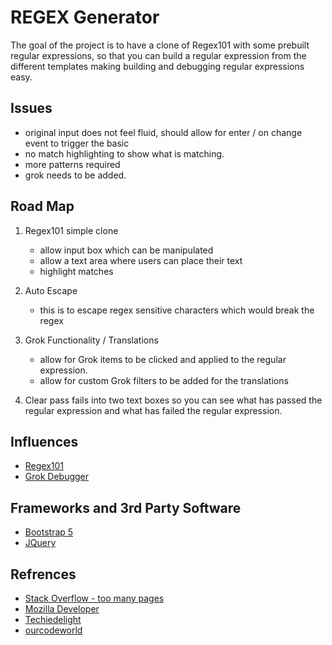 # REGEX Generator

The goal of the project is to have a clone of Regex101 with some prebuilt regular expressions, so that you can build a regular expression from the different templates making building and debugging regular expressions easy.

## Issues
- original input does not feel fluid, should allow for enter / on change event to trigger the basic
- no match highlighting to show what is matching.
- more patterns required
- grok needs to be added.

## Road Map

1. Regex101 simple clone
    - allow input box which can be manipulated
    - allow a text area where users can place their text
    - highlight matches

2. Auto Escape
    - this is to escape regex sensitive characters which would break the regex

3. Grok Functionality / Translations
    - allow for Grok items to be clicked and applied to the regular expression.
    - allow for custom Grok filters to be added for the translations

4. Clear pass fails into two text boxes so you can see what has passed the regular expression and what has failed the regular expression.


## Influences 

- [Regex101](https://regex101.com/)
- [Grok Debugger](https://grokdebug.herokuapp.com/)

## Frameworks and 3rd Party Software
- [Bootstrap 5](https://getbootstrap.com/)
- [JQuery](https://jquery.com/)

## Refrences

- [Stack Overflow - too many pages](https://stackoverflow.com)
- [Mozilla Developer](https://developer.mozilla.org)
- [Techiedelight](https://www.techiedelight.com/trigger-button-click-on-enter-key-javascript/#:~:text=1.%20Using%20jQuery.%20The%20idea%20is%20to%20bind,submit%20button%20when%20the%20Enter%20key%20is%20detected.)
- [ourcodeworld](https://ourcodeworld.com/articles/read/282/how-to-get-the-current-cursor-position-and-selection-within-a-text-input-or-textarea-in-javascript)
